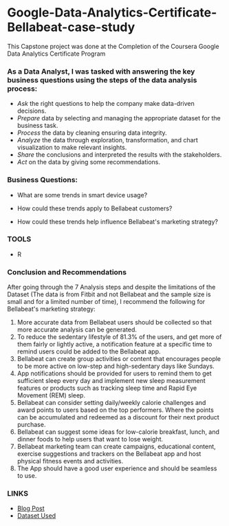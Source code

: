 # Google-Data-Analytics-Certificate-Bellabeat-case-study

This Capstone project was done at the Completion of the Coursera Google Data Analytics Certificate Program

### As a Data Analyst, I was tasked with answering the key business questions using the steps of the data analysis process:

- _Ask_ the right questions to help the company make data-driven decisions.
- _Prepare_ data by selecting and managing the appropriate dataset for the business task.
- _Process_ the data by cleaning ensuring data integrity.
- _Analyze_ the data through exploration, transformation, and chart visualization to make relevant insights.
- _Share_ the conclusions and interpreted the results with the stakeholders.
- _Act_ on the data by giving some recommendations.

### Business Questions:

- What are some trends in smart device usage?

- How could these trends apply to Bellabeat customers?

- How could these trends help influence Bellabeat's marketing strategy?

### TOOLS

- R

### Conclusion and Recommendations

After going through the 7 Analysis steps and despite the limitations of the Dataset (The data is from Fitbit and not Bellabeat and the sample size is small and for a limited number of time), I recommend the following for Bellabeat's marketing strategy:

1. More accurate data from Bellabeat users should be collected so that more accurate analysis can be generated.
2. To reduce the sedentary lifestyle of 81.3% of the users, and get more of them fairly or lightly active, a notification feature at a specific time to remind users could be added to the Bellabeat app.
3. Bellabeat can create group activities or content that encourages people to be more active on low-step and high-sedentary days like Sundays.
4. App notifications should be provided for users to remind them to get sufficient sleep every day and implement new sleep measurement features or products such as tracking sleep time and Rapid Eye Movement (REM) sleep.
5. Bellabeat can consider setting daily/weekly calorie challenges and award points to users based on the top performers. Where the points can be accumulated and redeemed as a discount for their next product purchase.
6. Bellabeat can suggest some ideas for low-calorie breakfast, lunch, and dinner foods to help users that want to lose weight.
7. Bellabeat marketing team can create campaigns, educational content, exercise suggestions and trackers on the Bellabeat app and host physical fitness events and activities.
8. The App should have a good user experience and should be seamless to use.

### LINKS

- [Blog Post](https://opadotuntaiwo.hashnode.dev/)
- [Dataset Used](https://www.kaggle.com/datasets/arashnic/fitbit)
